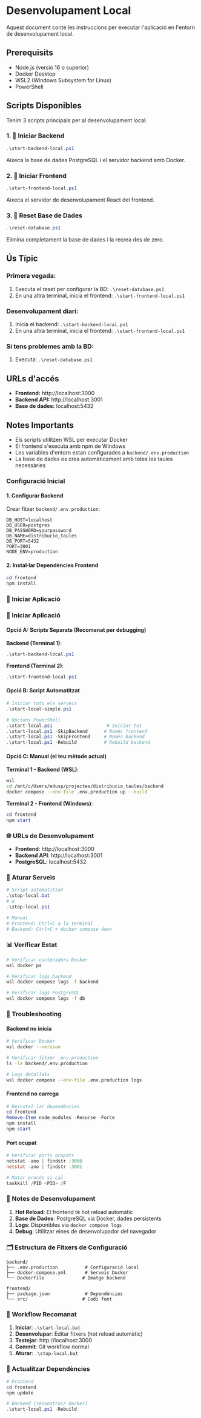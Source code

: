 # Desenvolupament Local

Aquest document conté les instruccions per executar l'aplicació en l'entorn de desenvolupament local.

## Prerequisits

- Node.js (versió 16 o superior)
- Docker Desktop
- WSL2 (Windows Subsystem for Linux)
- PowerShell

## Scripts Disponibles

Tenim 3 scripts principals per al desenvolupament local:

### 1. 🚀 Iniciar Backend
```powershell
.\start-backend-local.ps1
```
Aixeca la base de dades PostgreSQL i el servidor backend amb Docker.

### 2. 🎨 Iniciar Frontend  
```powershell
.\start-frontend-local.ps1
```
Aixeca el servidor de desenvolupament React del frontend.

### 3. 🔄 Reset Base de Dades
```powershell
.\reset-database.ps1
```
Elimina completament la base de dades i la recrea des de zero.

## Ús Típic

### Primera vegada:
1. Executa el reset per configurar la BD: `.\reset-database.ps1`
2. En una altra terminal, inicia el frontend: `.\start-frontend-local.ps1`

### Desenvolupament diari:
1. Inicia el backend: `.\start-backend-local.ps1`  
2. En una altra terminal, inicia el frontend: `.\start-frontend-local.ps1`

### Si tens problemes amb la BD:
1. Executa: `.\reset-database.ps1`

## URLs d'accés

- **Frontend:** http://localhost:3000
- **Backend API:** http://localhost:3001
- **Base de dades:** localhost:5432

## Notes Importants

- Els scripts utilitzen WSL per executar Docker
- El frontend s'executa amb npm de Windows
- Les variables d'entorn estan configurades a `backend/.env.production`
- La base de dades es crea automàticament amb totes les taules necessàries

### Configuració Inicial

#### 1. Configurar Backend

Crear fitxer `backend/.env.production`:
```env
DB_HOST=localhost
DB_USER=postgres
DB_PASSWORD=yourpassword
DB_NAME=distribucio_taules
DB_PORT=5432
PORT=3001
NODE_ENV=production
```

#### 2. Instal·lar Dependències Frontend

```powershell
cd frontend
npm install
```

### 🚀 Iniciar Aplicació

### 🚀 Iniciar Aplicació

#### Opció A: Scripts Separats (Recomanat per debugging)

**Backend (Terminal 1)**:
```powershell
.\start-backend-local.ps1
```

**Frontend (Terminal 2)**:
```powershell
.\start-frontend-local.ps1
```

#### Opció B: Script Automatitzat

```powershell
# Iniciar tots els serveis
.\start-local-simple.ps1

# Opcions PowerShell
.\start-local.ps1                    # Iniciar tot
.\start-local.ps1 -SkipBackend      # Només frontend
.\start-local.ps1 -SkipFrontend     # Només backend
.\start-local.ps1 -Rebuild          # Rebuild backend
```

#### Opció C: Manual (el teu mètode actual)

**Terminal 1 - Backend (WSL)**:
```bash
wsl
cd /mnt/c/Users/edusp/projectes/distribucio_taules/backend
docker compose --env-file .env.production up --build
```

**Terminal 2 - Frontend (Windows)**:
```powershell
cd frontend
npm start
```

### 🌐 URLs de Desenvolupament

- **Frontend**: http://localhost:3000
- **Backend API**: http://localhost:3001
- **PostgreSQL**: localhost:5432

### 🛑 Aturar Serveis

```powershell
# Script automatitzat
.\stop-local.bat
# o
.\stop-local.ps1

# Manual
# Frontend: Ctrl+C a la terminal
# Backend: Ctrl+C + docker compose down
```

### 📊 Verificar Estat

```bash
# Verificar contenidors Docker
wsl docker ps

# Verificar logs backend
wsl docker compose logs -f backend

# Verificar logs PostgreSQL
wsl docker compose logs -f db
```

### 🔧 Troubleshooting

#### Backend no inicia
```bash
# Verificar Docker
wsl docker --version

# Verificar fitxer .env.production
ls -la backend/.env.production

# Logs detallats
wsl docker compose --env-file .env.production logs
```

#### Frontend no carrega
```powershell
# Reinstal·lar dependències
cd frontend
Remove-Item node_modules -Recurse -Force
npm install
npm start
```

#### Port ocupat
```powershell
# Verificar ports ocupats
netstat -ano | findstr :3000
netstat -ano | findstr :3001

# Matar procés si cal
taskkill /PID <PID> /F
```

### 📝 Notes de Desenvolupament

1. **Hot Reload**: El frontend té hot reload automàtic
2. **Base de Dades**: PostgreSQL via Docker, dades persistents
3. **Logs**: Disponibles via `docker compose logs`
4. **Debug**: Utilitzar eines de desenvolupador del navegador

### 🗂️ Estructura de Fitxers de Configuració

```
backend/
├── .env.production          # Configuració local
├── docker-compose.yml       # Serveis Docker
└── Dockerfile              # Imatge backend

frontend/
├── package.json             # Dependències
└── src/                    # Codi font
```

### 🎯 Workflow Recomanat

1. **Iniciar**: `.\start-local.bat`
2. **Desenvolupar**: Editar fitxers (hot reload automàtic)
3. **Testejar**: http://localhost:3000
4. **Commit**: Git workflow normal
5. **Aturar**: `.\stop-local.bat`

### 🔄 Actualitzar Dependències

```powershell
# Frontend
cd frontend
npm update

# Backend (reconstruir Docker)
.\start-local.ps1 -Rebuild
```

